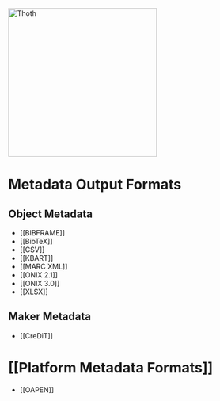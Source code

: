<img src="https://www.openbookpublishers.com/shopimages/thoth.png" alt="Thoth" height="300" />

# Metadata Output Formats

## Object Metadata
* [[BIBFRAME]]
* [[BibTeX]]
* [[CSV]]
* [[KBART]]
* [[MARC XML]]
* [[ONIX 2.1]]
* [[ONIX 3.0]]
* [[XLSX]]

## Maker Metadata

* [[CreDiT]]

# [[Platform Metadata Formats]]

* [[OAPEN]]

